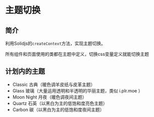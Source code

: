 # 主题切换

## 简介

利用Solidjs的`createContext`方法，实现主题切换。

所有组件和页面使用的类都在主题中定义，切换css变量定义就能切换主题

## 计划内的主题

* Classic 古典（暖色调羊皮纸与皮革主题）
* Glass 玻璃（大量运用透明和半透明的华丽主题，类似 i.plr.moe ）
* Moon Night 月夜（暖色调夜间主题）
* Quartz 石英（以黑白为主的低饱和度亮色主题）
* Carbon 碳（以黑白为主的低饱和度夜间主题）

